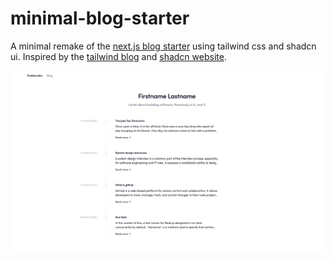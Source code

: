 # minimal-blog-starter
A minimal remake of the [next.js blog starter](https://github.com/vercel/next.js/tree/canary/examples/blog-starter) using tailwind css and shadcn ui. Inspired by the [tailwind blog](https://tailwindcss.com/blog) and [shadcn website](https://ui.shadcn.com/).

![Screenshot of my blog](./.github/blog_screenshot.png)

